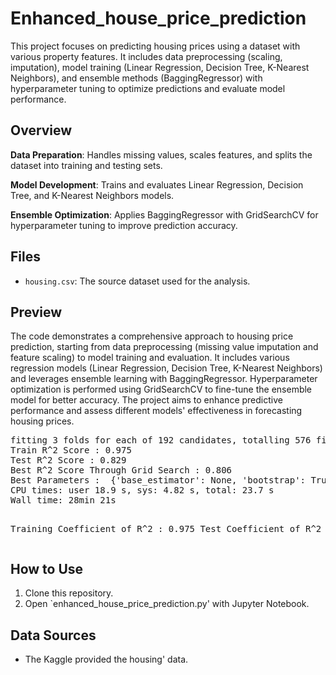 # Enhanced_house_price_prediction
This project focuses on predicting housing prices using a dataset with various property features. It includes data preprocessing (scaling, imputation), model training (Linear Regression, Decision Tree, K-Nearest Neighbors), and ensemble methods (BaggingRegressor) with hyperparameter tuning to optimize predictions and evaluate model performance.
## Overview
<b>Data Preparation</b>: Handles missing values, scales features, and splits the dataset into training and testing sets.

<b>Model Development</b>: Trains and evaluates Linear Regression, Decision Tree, and K-Nearest Neighbors models.

<b>Ensemble Optimization</b>: Applies BaggingRegressor with GridSearchCV for hyperparameter tuning to improve prediction accuracy.

## Files
- `housing.csv`: The source dataset used for the analysis.

## Preview
<p>
The code demonstrates a comprehensive approach to housing price prediction, starting from data preprocessing (missing value imputation and feature scaling) to model training and evaluation. It includes various regression models (Linear Regression, Decision Tree, K-Nearest Neighbors) and leverages ensemble learning with BaggingRegressor. Hyperparameter optimization is performed using GridSearchCV to fine-tune the ensemble model for better accuracy. The project aims to enhance predictive performance and assess different models' effectiveness in forecasting housing prices.</p>
<pre>
fitting 3 folds for each of 192 candidates, totalling 576 fits
Train R^2 Score : 0.975
Test R^2 Score : 0.829
Best R^2 Score Through Grid Search : 0.806
Best Parameters :  {'base_estimator': None, 'bootstrap': True, 'bootstrap_features': False, 'max_features': 1.0, 'max_samples': 1.0, 'n_estimators': 100}
CPU times: user 18.9 s, sys: 4.82 s, total: 23.7 s
Wall time: 28min 21s

Training Coefficient of R^2 : 0.975
Test Coefficient of R^2 : 0.829
</pre>

## How to Use
1. Clone this repository.
2. Open `enhanced_house_price_prediction.py' with Jupyter Notebook.

## Data Sources
- The Kaggle provided the housing' data.
